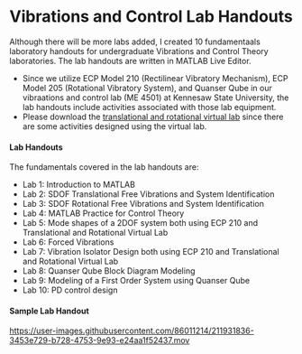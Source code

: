 # Vibrations and Control Lab Handouts
Although there will be more labs added, I created 10 fundamentaals laboratory handouts for undergraduate Vibrations and Control Theory laboratories. The lab handouts are written in MATLAB Live Editor.
- Since we utilize ECP Model 210 (Rectilinear Vibratory Mechanism), ECP Model 205 (Rotational Vibratory System), and Quanser Qube in our vibraations and control lab (ME 4501) at Kennesaw State University, the lab handouts include activities associated with those lab equipment.
- Please download the [translational and rotational virtual lab](https://www.mathworks.com/matlabcentral/fileexchange/111285-translational-and-rotational-vibrations-virtual-lab) since there are some activities designed using the virtual lab.

#### Lab Handouts
The fundamentals covered in the lab handouts are:
- Lab 1: Introduction to MATLAB
- Lab 2: SDOF Translational Free Vibrations and System Identification
- Lab 3: SDOF Rotational Free Vibrations and System Identification
- Lab 4: MATLAB Practice for Control Theory
- Lab 5: Mode shapes of a 2DOF system both using ECP 210 and Translational and Rotational Virtual Lab
- Lab 6: Forced Vibrations
- Lab 7: Vibration Isolator Design both using ECP 210 and Translational and Rotational Virtual Lab
- Lab 8: Quanser Qube Block Diagram Modeling
- Lab 9: Modeling of a First Order System using Quanser Qube
- Lab 10: PD control design 

#### Sample Lab Handout



https://user-images.githubusercontent.com/86011214/211931836-3453e729-b728-4753-9e93-e24aa1f52437.mov


